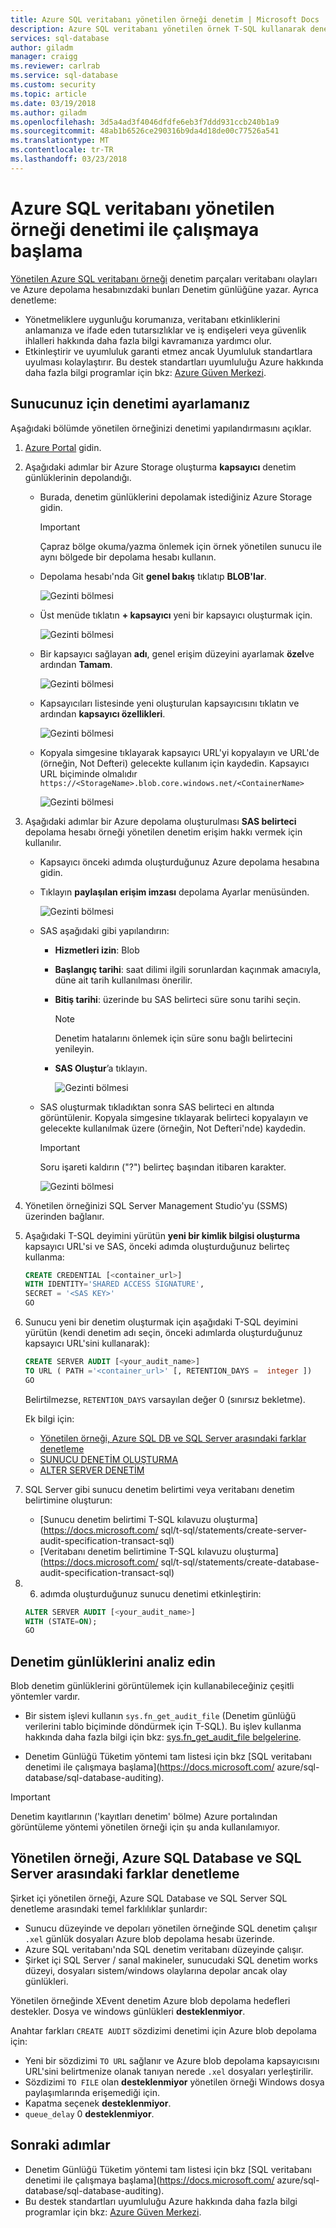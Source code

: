 ```yaml
---
title: Azure SQL veritabanı yönetilen örneği denetim | Microsoft Docs
description: Azure SQL veritabanı yönetilen örnek T-SQL kullanarak denetimi ile çalışmaya başlama öğrenin
services: sql-database
author: giladm
manager: craigg
ms.reviewer: carlrab
ms.service: sql-database
ms.custom: security
ms.topic: article
ms.date: 03/19/2018
ms.author: giladm
ms.openlocfilehash: 3d5a4ad3f4046dfdfe6eb3f7ddd931ccb240b1a9
ms.sourcegitcommit: 48ab1b6526ce290316b9da4d18de00c77526a541
ms.translationtype: MT
ms.contentlocale: tr-TR
ms.lasthandoff: 03/23/2018
---
```

# <a name="get-started-with-azure-sql-database-managed-instance-auditing"></a>Azure SQL veritabanı yönetilen örneği denetimi ile çalışmaya başlama

[Yönetilen Azure SQL veritabanı örneği](sql-database-managed-instance.md) denetim parçaları veritabanı olayları ve Azure depolama hesabınızdaki bunları Denetim günlüğüne yazar. Ayrıca denetleme:
- Yönetmeliklere uygunluğu korumanıza, veritabanı etkinliklerini anlamanıza ve ifade eden tutarsızlıklar ve iş endişeleri veya güvenlik ihlalleri hakkında daha fazla bilgi kavramanıza yardımcı olur.
- Etkinleştirir ve uyumluluk garanti etmez ancak Uyumluluk standartlara uyulması kolaylaştırır. Bu destek standartları uyumluluğu Azure hakkında daha fazla bilgi programlar için bkz: [Azure Güven Merkezi](https://azure.microsoft.com/support/trust-center/compliance/).


## <a name="set-up-auditing-for-your-server"></a>Sunucunuz için denetimi ayarlamanız

Aşağıdaki bölümde yönetilen örneğinizi denetimi yapılandırmasını açıklar.
1. [Azure Portal](https://portal.azure.com) gidin.
2. Aşağıdaki adımlar bir Azure Storage oluşturma **kapsayıcı** denetim günlüklerinin depolandığı.

   - Burada, denetim günlüklerini depolamak istediğiniz Azure Storage gidin.

     > [!IMPORTANT]
     > Çapraz bölge okuma/yazma önlemek için örnek yönetilen sunucu ile aynı bölgede bir depolama hesabı kullanın.

   - Depolama hesabı'nda Git **genel bakış** tıklatıp **BLOB'lar**.

     ![Gezinti bölmesi][1]

   - Üst menüde tıklatın **+ kapsayıcı** yeni bir kapsayıcı oluşturmak için.

     ![Gezinti bölmesi][2]

   - Bir kapsayıcı sağlayan **adı**, genel erişim düzeyini ayarlamak **özel**ve ardından **Tamam**.

     ![Gezinti bölmesi][3]

   - Kapsayıcıları listesinde yeni oluşturulan kapsayıcısını tıklatın ve ardından **kapsayıcı özellikleri**.

     ![Gezinti bölmesi][4]

   - Kopyala simgesine tıklayarak kapsayıcı URL'yi kopyalayın ve URL'de (örneğin, Not Defteri) gelecekte kullanım için kaydedin. Kapsayıcı URL biçiminde olmalıdır `https://<StorageName>.blob.core.windows.net/<ContainerName>`

     ![Gezinti bölmesi][5]

3. Aşağıdaki adımlar bir Azure depolama oluşturulması **SAS belirteci** depolama hesabı örneği yönetilen denetim erişim hakkı vermek için kullanılır.

   - Kapsayıcı önceki adımda oluşturduğunuz Azure depolama hesabına gidin.

   - Tıklayın **paylaşılan erişim imzası** depolama Ayarlar menüsünden.

     ![Gezinti bölmesi][6]

   - SAS aşağıdaki gibi yapılandırın:
     - **Hizmetleri izin**: Blob
     - **Başlangıç tarihi**: saat dilimi ilgili sorunlardan kaçınmak amacıyla, düne ait tarih kullanılması önerilir.
     - **Bitiş tarihi**: üzerinde bu SAS belirteci süre sonu tarihi seçin. 

       > [!NOTE]
       > Denetim hatalarını önlemek için süre sonu bağlı belirtecini yenileyin.

     - **SAS Oluştur**’a tıklayın.

       ![Gezinti bölmesi][7]

   - SAS oluşturmak tıkladıktan sonra SAS belirteci en altında görüntülenir. Kopyala simgesine tıklayarak belirteci kopyalayın ve gelecekte kullanılmak üzere (örneğin, Not Defteri'nde) kaydedin.

     > [!IMPORTANT]
     > Soru işareti kaldırın ("?") belirteç başından itibaren karakter.

     ![Gezinti bölmesi][8]

4. Yönetilen örneğinizi SQL Server Management Studio'yu (SSMS) üzerinden bağlanır.

5. Aşağıdaki T-SQL deyimini yürütün **yeni bir kimlik bilgisi oluşturma** kapsayıcı URL'si ve SAS, önceki adımda oluşturduğunuz belirteç kullanma:

    ```SQL
    CREATE CREDENTIAL [<container_url>]
    WITH IDENTITY='SHARED ACCESS SIGNATURE',
    SECRET = '<SAS KEY>'
    GO
    ```

6. Sunucu yeni bir denetim oluşturmak için aşağıdaki T-SQL deyimini yürütün (kendi denetim adı seçin, önceki adımlarda oluşturduğunuz kapsayıcı URL'sini kullanarak):

    ```SQL
    CREATE SERVER AUDIT [<your_audit_name>]
    TO URL ( PATH ='<container_url>' [, RETENTION_DAYS =  integer ])
    GO
    ```

    Belirtilmezse, `RETENTION_DAYS` varsayılan değer 0 (sınırsız bekletme).

    Ek bilgi için:
    - [Yönetilen örneği, Azure SQL DB ve SQL Server arasındaki farklar denetleme](#subheading-3)
    - [SUNUCU DENETİM OLUŞTURMA](https://docs.microsoft.com/sql/t-sql/statements/create-server-audit-transact-sql)
    - [ALTER SERVER DENETİM](https://docs.microsoft.com/sql/t-sql/statements/alter-server-audit-transact-sql)

7. SQL Server gibi sunucu denetim belirtimi veya veritabanı denetim belirtimine oluşturun:
    - [Sunucu denetim belirtimi T-SQL kılavuzu oluşturma](https://docs.microsoft.com/ sql/t-sql/statements/create-server-audit-specification-transact-sql)
    - [Veritabanı denetim belirtimine T-SQL kılavuzu oluşturma](https://docs.microsoft.com/ sql/t-sql/statements/create-database-audit-specification-transact-sql)

8. 6. adımda oluşturduğunuz sunucu denetimi etkinleştirin:

    ```SQL
    ALTER SERVER AUDIT [<your_audit_name>]
    WITH (STATE=ON);
    GO
    ```

## <a name="analyze-audit-logs"></a>Denetim günlüklerini analiz edin
Blob denetim günlüklerini görüntülemek için kullanabileceğiniz çeşitli yöntemler vardır.

- Bir sistem işlevi kullanın `sys.fn_get_audit_file` (Denetim günlüğü verilerini tablo biçiminde döndürmek için T-SQL). Bu işlev kullanma hakkında daha fazla bilgi için bkz: [sys.fn_get_audit_file belgelerine](https://docs.microsoft.com/sql/relational-databases/system-functions/sys-fn-get-audit-file-transact-sql).

- Denetim Günlüğü Tüketim yöntemi tam listesi için bkz [SQL veritabanı denetimi ile çalışmaya başlama](https://docs.microsoft.com/ azure/sql-database/sql-database-auditing).

> [!IMPORTANT]
> Denetim kayıtlarının ('kayıtları denetim' bölme) Azure portalından görüntüleme yöntemi yönetilen örneği için şu anda kullanılamıyor.

## <a name="auditing-differences-between-managed-instance-azure-sql-database-and-sql-server"></a>Yönetilen örneği, Azure SQL Database ve SQL Server arasındaki farklar denetleme

Şirket içi yönetilen örneği, Azure SQL Database ve SQL Server SQL denetleme arasındaki temel farklılıklar şunlardır:

- Sunucu düzeyinde ve depoları yönetilen örneğinde SQL denetim çalışır `.xel` günlük dosyaları Azure blob depolama hesabı üzerinde.
- Azure SQL veritabanı'nda SQL denetim veritabanı düzeyinde çalışır.
- Şirket içi SQL Server / sanal makineler, sunucudaki SQL denetim works düzeyi, dosyaları sistem/windows olaylarına depolar ancak olay günlükleri.

Yönetilen örneğinde XEvent denetim Azure blob depolama hedefleri destekler. Dosya ve windows günlükleri **desteklenmiyor**.

Anahtar farkları `CREATE AUDIT` sözdizimi denetimi için Azure blob depolama için:
- Yeni bir sözdizimi `TO URL` sağlanır ve Azure blob depolama kapsayıcısını URL'sini belirtmenize olanak tanıyan nerede `.xel` dosyaları yerleştirilir.
- Sözdizimi `TO FILE` olan **desteklenmiyor** yönetilen örneği Windows dosya paylaşımlarında erişemediği için.
- Kapatma seçenek **desteklenmiyor**.
- `queue_delay` 0 **desteklenmiyor**.


## <a name="next-steps"></a>Sonraki adımlar

- Denetim Günlüğü Tüketim yöntemi tam listesi için bkz [SQL veritabanı denetimi ile çalışmaya başlama](https://docs.microsoft.com/ azure/sql-database/sql-database-auditing).
- Bu destek standartları uyumluluğu Azure hakkında daha fazla bilgi programlar için bkz: [Azure Güven Merkezi](https://azure.microsoft.com/support/trust-center/compliance/).


<!--Anchors-->
[Set up auditing for your server]: #subheading-1
[Analyze audit logs]: #subheading-2
[Auditing differences between Managed Instance, Azure SQL DB and SQL Server]: #subheading-3

<!--Image references-->
[1]: ./media/sql-managed-instance-auditing/1_blobs_widget.png
[2]: ./media/sql-managed-instance-auditing/2_create_container_button.png
[3]: ./media/sql-managed-instance-auditing/3_create_container_config.png
[4]: ./media/sql-managed-instance-auditing/4_container_properties_button.png
[5]: ./media/sql-managed-instance-auditing/5_container_copy_name.png
[6]: ./media/sql-managed-instance-auditing/6_storage_settings_menu.png
[7]: ./media/sql-managed-instance-auditing/7_sas_configure.png
[8]: ./media/sql-managed-instance-auditing/8_sas_copy.png
